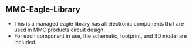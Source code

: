 ## MMC-Eagle-Library
- This is a managed eagle library has all electronic components that are used in MMC products circuit design.
- For each component in use, the schematic, footprint, and 3D model are included.
